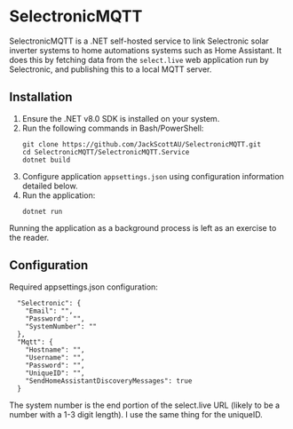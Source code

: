 # SelectronicMQTT

SelectronicMQTT is a .NET self-hosted service to link Selectronic solar inverter systems to home automations systems such as Home Assistant. 
It does this by fetching data from the `select.live` web application run by Selectronic, and publishing this to a local MQTT server.

## Installation

1. Ensure the .NET v8.0 SDK is installed on your system.
3. Run the following commands in Bash/PowerShell:
   ```
   git clone https://github.com/JackScottAU/SelectronicMQTT.git
   cd SelectronicMQTT/SelectronicMQTT.Service
   dotnet build
   ```
4. Configure application `appsettings.json` using configuration information detailed below.
5. Run the application:
   ```
   dotnet run
   ```

Running the application as a background process is left as an exercise to the reader.

## Configuration

Required appsettings.json configuration:

```
  "Selectronic": {
    "Email": "",
    "Password": "",
    "SystemNumber": ""
  },
  "Mqtt": {
    "Hostname": "",
    "Username": "",
    "Password": "",
    "UniqueID": "",
    "SendHomeAssistantDiscoveryMessages": true
  }
```

The system number is the end portion of the select.live URL (likely to be a number with a 1-3 digit length). I use the same thing for the uniqueID.
